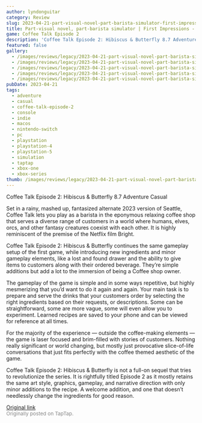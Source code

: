 ```yaml
---
author: lyndonguitar
category: Review
slug: 2023-04-21-part-visual-novel-part-barista-simulator-first-impressions-coffee-talk-episode-2
title: Part-visual novel, part-barista simulator | First Impressions - Coffee Talk Episode 2
game: Coffee Talk Episode 2
description: 'Coffee Talk Episode 2: Hibiscus & Butterfly 8.7 Adventure Casual'
featured: false
gallery:
  - /images/reviews/legacy/2023-04-21-part-visual-novel-part-barista-simulator--first-impressions---coffee-talk-episode-2-0.avif
  - /images/reviews/legacy/2023-04-21-part-visual-novel-part-barista-simulator--first-impressions---coffee-talk-episode-2-1.avif
  - /images/reviews/legacy/2023-04-21-part-visual-novel-part-barista-simulator--first-impressions---coffee-talk-episode-2-2.avif
  - /images/reviews/legacy/2023-04-21-part-visual-novel-part-barista-simulator--first-impressions---coffee-talk-episode-2-3.avif
  - /images/reviews/legacy/2023-04-21-part-visual-novel-part-barista-simulator--first-impressions---coffee-talk-episode-2-4.avif
pubDate: 2023-04-21
tags:
  - adventure
  - casual
  - coffee-talk-episode-2
  - console
  - indie
  - macos
  - nintendo-switch
  - pc
  - playstation
  - playstation-4
  - playstation-5
  - simulation
  - taptap
  - xbox-one
  - xbox-series
thumb: /images/reviews/legacy/2023-04-21-part-visual-novel-part-barista-simulator--first-impressions---coffee-talk-episode-2-0.avif
---
```


Coffee Talk Episode 2: Hibiscus & Butterfly
8.7
Adventure
Casual

Set in a rainy, mashed up, fantasized alternate 2023 version of Seattle, Coffee Talk lets you play as a barista in the eponymous relaxing coffee shop that serves a diverse range of customers in a world where humans, elves, orcs, and other fantasy creatures coexist with each other. It is highly reminiscent of the premise of the Netflix film Bright.

Coffee Talk Episode 2: Hibiscus & Butterfly continues the same gameplay setup of the first game, while introducing new ingredients and minor gameplay elements, like a lost and found drawer and the ability to give items to customers along with their ordered beverage. They’re simple additions but add a lot to the immersion of being a Coffee shop owner.

The gameplay of the game is simple and in some ways repetitive, but highly mesmerizing that you’d want to do it again and again. Your main task is to prepare and serve the drinks that your customers order by selecting the right ingredients based on their requests, or descriptions. Some can be straightforward, some are more vague, some will even allow you to experiment. Learned recipes are saved to your phone and can be viewed for reference at all times.

For the majority of the experience — outside the coffee-making elements — the game is laser focused and brim-filled with stories of customers. Nothing really significant or world changing, but mostly just provocative slice-of-life conversations that just fits perfectly with the coffee themed aesthetic of the game.

Coffee Talk Episode 2: Hibiscus & Butterfly is not a full-on sequel that tries to revolutionize the series. It is rightfully titled Episode 2 as it mostly retains the same art style, graphics, gameplay, and narrative direction with only minor additions to the recipe. A welcome addition, and one that doesn’t needlessly change the ingredients for good reason.

[Original link](https://www.taptap.io/post/5193095)<br><span style="font-size: 0.95em; color: #888;">Originally posted on TapTap.</span>